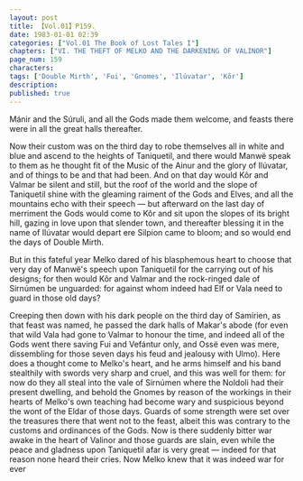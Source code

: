 ```yaml
---
layout: post
title: 【Vol.01】P159.
date: 1983-01-01 02:39
categories: ["Vol.01 The Book of Lost Tales I"]
chapters: ["VI. THE THEFT OF MELKO AND THE DARKENING OF VALINOR"]
page_num: 159
characters: 
tags: ['Double Mirth', 'Fui', 'Gnomes', 'Ilúvatar', 'Kôr']
description: 
published: true
---
```


<p style="text-indent: 0;">
Mánir and the Súruli, and all the Gods made them welcome, and feasts there were in all the great halls thereafter.
</p>

Now their custom was on the third day to robe themselves all in white and blue and ascend to the heights of Taniquetil, and there would Manwë speak to them as he thought fit of the Music of the Ainur and the glory of Ilúvatar, and of things to be and that had been. And on that day would Kôr and Valmar be silent and still, but the roof of the world and the slope of Taniquetil shine with the gleaming raiment of the Gods and Elves, and all the mountains echo with their speech — but afterward on the last day of merriment the Gods would come to Kôr and sit upon the slopes of its bright hill, gazing in love upon that slender town, and thereafter blessing it in the name of Ilúvatar would depart ere Silpion came to bloom; and so would end the days of Double Mirth.

But in this fateful year Melko dared of his blasphemous heart to choose that very day of Manwë's speech upon Taniquetil for the carrying out of his designs; for then would Kôr and Valmar and the rock-ringed dale of Sirnúmen be unguarded: for against whom indeed had Elf or Vala need to guard in those old days?

Creeping then down with his dark people on the third day of Samírien, as that feast was named, he passed the dark halls of Makar's abode (for even that wild Vala had gone to Valmar to honour the time, and indeed all of the Gods went there saving Fui and Vefántur only, and Ossë even was mere, dissembling for those seven days his feud and jealousy with Ulmo). Here does a thought come to Melko's heart, and he arms himself and his band stealthily with swords very sharp and cruel, and this was well for them: for now do they all steal into the vale of Sirnúmen where the Noldoli had their present dwelling, and behold the Gnomes by reason of the workings in their hearts of Melko's own teaching had become wary and suspicious beyond the wont of the Eldar of those days. Guards of some strength were set over the treasures there that went not to the feast, albeit this was contrary to the customs and ordinances of the Gods. Now is there suddenly bitter war awake in the heart of Valinor and those guards are slain, even while the peace and gladness upon Taniquetil afar is very great — indeed for that reason none heard their cries. Now Melko knew that it was indeed war for ever

